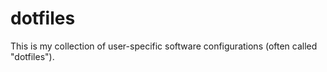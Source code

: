 # dotfiles

This is my collection of user-specific software configurations (often called "dotfiles").
